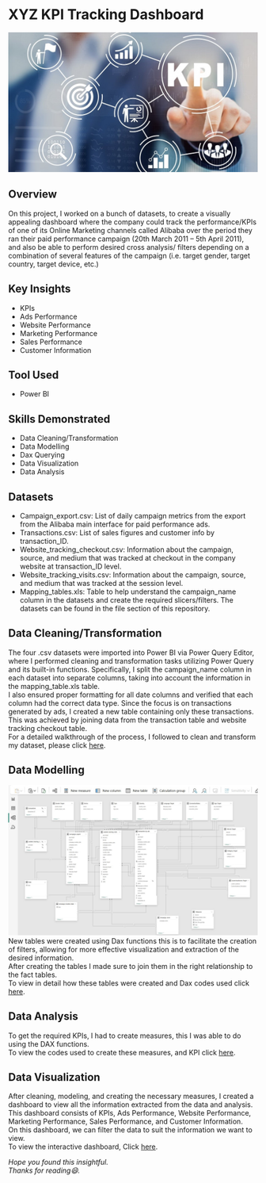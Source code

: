 # XYZ KPI Tracking Dashboard
![](kpi.jpg)
## Overview 
On this project, I worked on a bunch of datasets, to create a visually appealing dashboard where the company could track the performance/KPIs of one of its Online Marketing channels called Alibaba over the period they ran their paid performance campaign (20th March 2011 – 5th April 2011), and also be able to perform desired cross analysis/ filters depending on a combination of several features of the campaign (i.e. target gender, target country, target device, etc.)  
## Key Insights 
* KPIs
* Ads Performance
* Website Performance
* Marketing Performance
* Sales Performance
* Customer Information 
## Tool Used
* Power BI
## Skills Demonstrated 
* Data Cleaning/Transformation
* Data Modelling
* Dax Querying
* Data Visualization
* Data Analysis
## Datasets
* Campaign_export.csv: List of daily campaign metrics from the export from the Alibaba main interface for paid performance ads.
* Transactions.csv: List of sales figures and customer info by transaction_ID.
* Website_tracking_checkout.csv: Information about the campaign, source, and medium that was tracked at checkout in the company website at transaction_ID level.
* Website_tracking_visits.csv: Information about the campaign, source, and medium that was tracked at the session level.
* Mapping_tables.xls: Table to help understand the campaign_name column in the datasets and create the required slicers/filters.
The datasets can be found in the file section of this repository.
## Data Cleaning/Transformation 
The four .csv datasets were imported into Power BI via Power Query Editor, where I performed cleaning and transformation tasks utilizing Power Query and its built-in functions. Specifically, I split the campaign_name column in each dataset into separate columns, taking into account the information in the mapping_table.xls table.  
I also ensured proper formatting for all date columns and verified that each column had the correct data type. Since the focus is on transactions generated by ads, I created a new table containing only these transactions. This was achieved by joining data from the transaction table and website tracking checkout table.  
For a detailed walkthrough of the process, I followed to clean and transform my dataset, please click [here](Data_Cleaning_Guide.pdf).
## Data Modelling 
![](modelling.jpg)
New tables were created using Dax functions this is to facilitate the creation of filters, allowing for more effective visualization and extraction of the desired information.  
After creating the tables I made sure to join them in the right relationship to the fact tables.  
To view in detail how these tables were created and Dax codes used click [here](Data_Modeling_Guide.pdf).
## Data Analysis
To get the required KPIs, I had to create measures, this I was able to do using the DAX functions.  
To view the codes used to create these measures, and KPI click [here](Data_Analysis_Guide.pdf).
## Data Visualization
After cleaning, modeling, and creating the necessary measures, I created a dashboard to view all the information extracted from the data and analysis.  
This dashboard consists of KPIs, Ads Performance, Website Performance, Marketing Performance, Sales Performance, and Customer Information.  
On this dashboard, we can filter the data to suit the information we want to view.  
To view the interactive dashboard, Click [here](https://app.powerbi.com/view?r=eyJrIjoiY2U3YWM1ZjUtODhhMC00YjFhLTgwY2YtZjA0OTg0YTI4NWZhIiwidCI6IjQzMDIwM2U1LTc2NTItNDAwMi05NDIzLTM2YjYyNzdmNDdkNiIsImMiOjEwfQ%3D%3D).

 _Hope you found this insightful._  
  _Thanks for reading😄._






